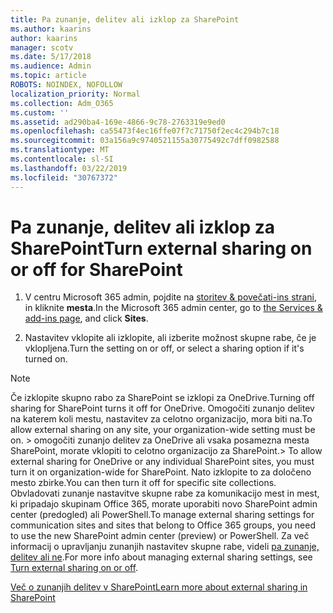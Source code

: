 ```yaml
---
title: Pa zunanje, delitev ali izklop za SharePoint
ms.author: kaarins
author: kaarins
manager: scotv
ms.date: 5/17/2018
ms.audience: Admin
ms.topic: article
ROBOTS: NOINDEX, NOFOLLOW
localization_priority: Normal
ms.collection: Adm_O365
ms.custom: ''
ms.assetid: ad290ba4-169e-4866-9c78-2763319e9ed0
ms.openlocfilehash: ca55473f4ec16ffe07f7c71750f2ec4c294b7c18
ms.sourcegitcommit: 03a156a9c9740521155a30775492c7dff0982588
ms.translationtype: MT
ms.contentlocale: sl-SI
ms.lasthandoff: 03/22/2019
ms.locfileid: "30767372"
---
```

# <a name="turn-external-sharing-on-or-off-for-sharepoint"></a><span data-ttu-id="6b80c-102">Pa zunanje, delitev ali izklop za SharePoint</span><span class="sxs-lookup"><span data-stu-id="6b80c-102">Turn external sharing on or off for SharePoint</span></span>

1. <span data-ttu-id="6b80c-103">V centru Microsoft 365 admin, pojdite na [storitev &amp; povečati-ins strani](https://portal.office.com/adminportal/home#/Settings/ServicesAndAddIns), in kliknite **mesta**.</span><span class="sxs-lookup"><span data-stu-id="6b80c-103">In the Microsoft 365 admin center, go to [the Services &amp; add-ins page](https://portal.office.com/adminportal/home#/Settings/ServicesAndAddIns), and click **Sites**.</span></span>
    
2. <span data-ttu-id="6b80c-104">Nastavitev vklopite ali izklopite, ali izberite možnost skupne rabe, če je vklopljena.</span><span class="sxs-lookup"><span data-stu-id="6b80c-104">Turn the setting on or off, or select a sharing option if it's turned on.</span></span>
    
> [!NOTE]
> <span data-ttu-id="6b80c-105">Če izklopite skupno rabo za SharePoint se izklopi za OneDrive.</span><span class="sxs-lookup"><span data-stu-id="6b80c-105">Turning off sharing for SharePoint turns it off for OneDrive.</span></span> <span data-ttu-id="6b80c-106">Omogočiti zunanjo delitev na katerem koli mestu, nastavitev za celotno organizacijo, mora biti na.</span><span class="sxs-lookup"><span data-stu-id="6b80c-106">To allow external sharing on any site, your organization-wide setting must be on.</span></span> <span data-ttu-id="6b80c-107">> omogočiti zunanjo delitev za OneDrive ali vsaka posamezna mesta SharePoint, morate vklopiti to celotno organizacijo za SharePoint.</span><span class="sxs-lookup"><span data-stu-id="6b80c-107">> To allow external sharing for OneDrive or any individual SharePoint sites, you must turn it on organization-wide for SharePoint.</span></span> <span data-ttu-id="6b80c-108">Nato izklopite to za določeno mesto zbirke.</span><span class="sxs-lookup"><span data-stu-id="6b80c-108">You can then turn it off for specific site collections.</span></span> <span data-ttu-id="6b80c-109">Obvladovati zunanje nastavitve skupne rabe za komunikacijo mest in mest, ki pripadajo skupinam Office 365, morate uporabiti novo SharePoint admin center (predogled) ali PowerShell.</span><span class="sxs-lookup"><span data-stu-id="6b80c-109">To manage external sharing settings for communication sites and sites that belong to Office 365 groups, you need to use the new SharePoint admin center (preview) or PowerShell.</span></span> <span data-ttu-id="6b80c-110">Za več informacij o upravljanju zunanjih nastavitev skupne rabe, videli [pa zunanje, delitev ali ne](https://go.microsoft.com/fwlink/?linkid=866426).</span><span class="sxs-lookup"><span data-stu-id="6b80c-110">For more info about managing external sharing settings, see [Turn external sharing on or off](https://go.microsoft.com/fwlink/?linkid=866426).</span></span> 
  
[<span data-ttu-id="6b80c-111">Več o zunanjih delitev v SharePoint</span><span class="sxs-lookup"><span data-stu-id="6b80c-111">Learn more about external sharing in SharePoint</span></span>](https://go.microsoft.com/fwlink/?linkid=734908)
  

